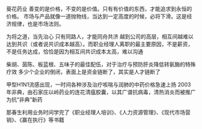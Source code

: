 葵花药业
善变的是价格，不变的是价值。只有有价值的东西，才能追求到永恒的价格。
市场与产品就像一道抛物线，当达到一定高度的时候，必将下滑。这是经济规律，也是市场法则。

为将之道，当先治心
只有同路人，才能同舟共济
越到公司的高层，相互间越难以达到共识（或者说共识成本越高）。而职业经理人离职的最主要原因，不是薪资，不是任务达成，恰恰是因为相互间共识成本太高，难以沟通

柴胡、茵陈、板蓝根、五味子的最佳配伍，对于治疗与预防肝炎降低转氨酶的特殊疗效
多少个企业的倒闭，表面上是资金链断了，其实是人才链断了

甲型H1N1流感出现，一时间各种涉及治疗咳喘与润肺的中药价格急速上扬
2003年非典，由石家庄以岭药业的连花清瘟胶囊，以其广谱抗病毒，清热消炎而被推广为抗“非典”新药

那春生利用业务时间学完了《职业经理人培训》、《人力资源管理》、《现代市场营销》、《赢在执行》等书籍

